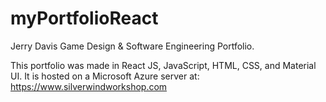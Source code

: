 # myPortfolioReact
Jerry Davis Game Design &amp; Software Engineering Portfolio.

This portfolio was made in React JS, JavaScript, HTML, CSS, and Material UI.
It is hosted on a Microsoft Azure server at:
https://www.silverwindworkshop.com